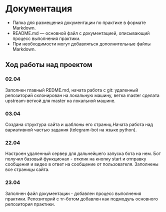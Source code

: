 # Документация

- Папка для размещения документации по практике в формате Markdown.
- README.md — основной файл с документацией, описывающий процесс выполнения практики.
- При необходимости могут добавляться дополнительные файлы Markdown.

## Ход работы над проектом
### 02.04
Заполнен главный REDME.md, начата работа с git: удаленный репозиторий склонирован на локальную машину, ветка master сделата upstream-веткой для master на локальной машине.

### 03.04
Создана структура сайта и шаблоны его страниц.Начата работа над вариативной частью задания (telegram-bot на языке python).

### 22.04
Настроен удаленный сервер для дальнейшего запуска бота на нем. Бот получил базовый функционал - отклик на кнопку start и отправку сообщения и видео в ответ на сообщение от пользователя.
Заполнены все страницы сайта.

### 23.04
Заполнен файл документации - добавлен процесс выполнения практики. Репозиторий с тг-ботом добавлен как подмодуль основного репозитория практики.



